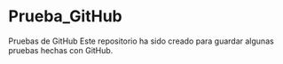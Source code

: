 # Prueba_GitHub
Pruebas de GitHub
Este repositorio ha sido creado para guardar algunas pruebas hechas con GitHub.
